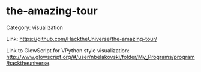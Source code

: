 the-amazing-tour
================
Category: visualization

Link: https://github.com/HacktheUniverse/the-amazing-tour/

Link to GlowScript for VPython style visualization: http://www.glowscript.org/#/user/nbelakovski/folder/My_Programs/program/hacktheuniverse.
